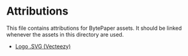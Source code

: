 # Attributions

This file contains attributions for BytePaper assets. It should be linked whenever the assets in this directory are used.

- [Logo .SVG (Vecteezy)](https://www.vecteezy.com/vector-art/2505355-note-music-sheet-sound-line-style-icon)